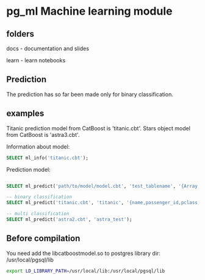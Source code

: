 # pg_ml Machine learning module

## folders
docs - documentation and slides

learn - learn notebooks

## Prediction

The prediction has so far been made only for binary classification.

## examples

Titanic prediction model from CatBoost is 'titanic.cbt'.
Stars object model from CatBoost is 'astra3.cbt'.

Information about model:
```sql
SELECT ml_info('titanic.cbt');  
```

Prediction model:
```sql

SELECT ml_predict('path/to/model/model.cbt', 'test_tablename', '{Array,of,feature_categorial}');

-- binary classification
SELECT ml_predict('titanic.cbt', 'titanic', '{name,passenger_id,pclass,sex,sibsp,parch,ticket,cabin,embarked }');  

-- multi classification
SELECT ml_predict('astra2.cbt', 'astra_test');  
```

## Before compilation
You need add the libcatboostmodel.so to postgres library dir: /usr/local/pgsql/lib

```bash
export LD_LIBRARY_PATH=/usr/local/lib:/usr/local/pgsql/lib
```



